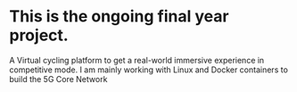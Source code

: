 # This is the ongoing final year project.
A Virtual cycling platform to get a real-world immersive experience in competitive mode. I am mainly working with Linux and Docker containers to build the 5G Core Network
